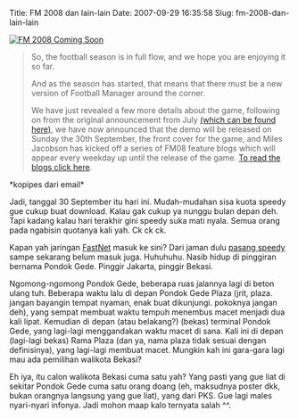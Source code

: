 Title: FM 2008 dan lain-lain
Date: 2007-09-29 16:35:58
Slug: fm-2008-dan-lain-lain

[![FM 2008 Coming Soon](http://kriwil.com/images/3.jpg "FM 2008 Coming Soon")](http://fm08.footballmanager.net/)

> So, the football season is in full flow, and we hope you are enjoying it so far.
>
> And as the season has started, that means that there must be a new version of Football Manager around the corner.
>
> We have just revealed a few more details about the game, following on from the original announcement from July [(which can be found here)](http://fm08.footballmanager.net/en/article/101/1600.html), we have now announced that the demo will be released on Sunday the 30th September, the front cover for the game, and Miles Jacobson has kicked off a series of FM08 feature blogs which will appear every weekday up until the release of the game. [To read the blogs click here](http://fm08.footballmanager.net/en/article/101/index.html).

\*kopipes dari email\*

Jadi, tanggal 30 September itu hari ini. Mudah-mudahan sisa kuota speedy gue cukup buat download. Kalau gak cukup ya nunggu bulan depan deh. Tapi kadang kalau hari terakhir gini speedy suka mati nyala. Semua orang pada ngabisin quotanya kali yah. Ck ck ck.

Kapan yah jaringan [FastNet](http://www.firstmedia.com/fastnet_product.html) masuk ke sini? Dari jaman dulu [pasang speedy](http://kriwil.com/journal/telkom-speedy) sampe sekarang belum masuk juga. Huhuhuhu. Nasib hidup di pinggiran bernama Pondok Gede. Pinggir Jakarta, pinggir Bekasi.

Ngomong-ngomong Pondok Gede, beberapa ruas jalannya lagi di beton ulang tuh. Beberapa waktu lalu di depan Pondok Gede Plaza (jrit, plaza. jangan bayangin tempat nyaman, enak buat dikunjungi. pokoknya jangan deh), yang sempat membuat waktu tempuh menembus macet menjadi dua kali lipat. Kemudian di depan (atau belakang?) (bekas) terminal Pondok Gede, yang lagi-lagi menggandakan waktu macet di sana. Kali ini di depan (lagi-lagi bekas) Rama Plaza (dan ya, nama plaza tidak sesuai dengan definisinya), yang lagi-lagi membuat macet. Mungkin kah ini gara-gara lagi mau ada pemilihan walikota Bekasi?

Eh iya, itu calon walikota Bekasi cuma satu yah? Yang pasti yang gue liat di sekitar Pondok Gede cuma satu orang doang (eh, maksudnya poster dkk, bukan orangnya langsung yang gue liat), yang dari PKS. Gue lagi males nyari-nyari infonya. Jadi mohon maap kalo ternyata salah ^^.
